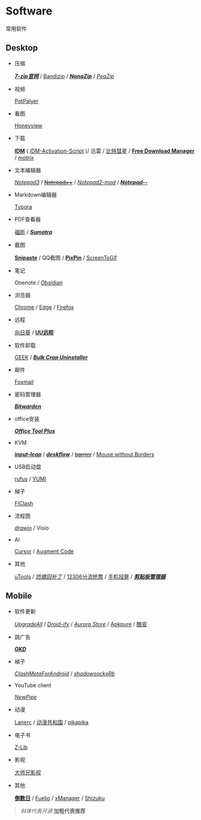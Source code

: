 # Software

常用软件

## Desktop

- 压缩

  *[**7-zip官网**](https://www.7-zip.org/)* / [Bandizip](https://www.bandisoft.com/bandizip/) / ***[NanaZip](https://github.com/M2Team/NanaZip)*** / *[PeaZip](https://peazip.github.io/)* 

- 视频

  [PotPalyer](https://potplayer.daum.net/?lang=zh_CN) 

- 看图

  [Honeyview](https://www.bandisoft.com/honeyview/) 

- 下载

  **[IDM](https://www.internetdownloadmanager.com/)** ( [IDM-Activation-Script](https://github.com/lstprjct/IDM-Activation-Script) )/ 迅雷 / [比特彗星](https://www.bitcomet.com/cn) / **[Free Download Manager](https://www.freedownloadmanager.org/zh/)**  / *[motrix](https://motrix.app/zh-CN/)* 

- 文本编辑器

  *[Notepad3](https://www.rizonesoft.com/downloads/notepad3/)* / ~~[Notepad++](https://notepad-plus-plus.org/downloads/)~~ / *[Notepad2-mod](https://xhmikosr.github.io/notepad2-mod/)* / ***[Notepad--](https://gitee.com/cxasm/notepad--)*** 

- Markdown编辑器

  [Typora](https://www.typora.io/) 

- PDF查看器

  [福昕](https://www.foxitsoftware.cn/pdf-reader/) / ***[Sumatra](https://www.sumatrapdfreader.org/free-pdf-reader)*** 

- 截图

  **[Snipaste](https://zh.snipaste.com/)** / QQ截图 / **[PixPin](https://pixpinapp.com/)** / [ScreenToGif](https://www.screentogif.com/) 

- 笔记

  Onenote / [Obsidian](https://obsidian.md/) 

- 浏览器

  [Chrome](https://www.google.com/intl/zh-CN/chrome/) / [Edge](https://www.microsoft.com/en-us/edge) / [Firefox](https://www.mozilla.org/zh-CN/firefox/new/) 

- 远程

  [向日葵](https://sunlogin.oray.com/download) / **[UU远程](https://uuyc.163.com/)** 

- 软件卸载

  [GEEK](https://geekuninstaller.com/download) / ***[Bulk Crap Uninstaller](https://www.bcuninstaller.com/?utm_source=appinn.com)*** 

- 邮件

  [Foxmail](https://www.foxmail.com/) 

- 密码管理器

  ***[Bitwarden](https://github.com/bitwarden)*** 

- office安装

  ***[Office Tool Plus](https://otp.landian.vip)*** 

- KVM

  ***[input-leap](https://github.com/input-leap/input-leap)*** / ***[deskflow](https://github.com/deskflow/deskflow)*** / ~~[barrier](https://github.com/debauchee/barrier)~~ / [Mouse without Borders](https://www.microsoft.com/en-us/download/details.aspx?id=35460) 

- USB启动盘

  [rufus](https://rufus.ie/zh/) / [YUMI](https://pendrivelinux.com/yumi-multiboot-usb-creator/?ref=YUMI) 

- 梯子

  [FlClash](https://github.com/chen08209/FlClash) 

- 流程图

  *[drawio](https://www.drawio.com/)* / Visio

- AI

  [Cursor](https://www.cursor.com/cn) / [Augment Code](https://www.augmentcode.com/) 

- 其他

  [uTools](https://u.tools/) / *[防撤回补丁](https://github.com/huiyadanli/RevokeMsgPatcher)*  / [12306分流抢票](https://www.bypass.cn/) / [手机投屏](https://github.com/Genymobile/scrcpy) / ***[剪贴板管理器](https://ditto-cp.sourceforge.io/)*** 

## Mobile

- 软件更新

  *[UpgradeAll](https://github.com/DUpdateSystem/UpgradeAll)* / *[Droid-ify](https://github.com/Droid-ify/client)* / *[Aurora Store](https://aurorastore.org/)* / [Apkpure](https://apkpure.com/cn/) / [酷安](https://www.coolapk.com/) 

- 跳广告

  ***[GKD](https://github.com/gkd-kit/gkd)*** 

- 梯子

  *[ClashMetaForAndroid](https://github.com/MetaCubeX/ClashMetaForAndroid)* / *[shadowsocksRb](https://github.com/shadowsocksRb/shadowsocksRb-android)* 

- YouTube client

  *[NewPipe](https://newpipe.net/)* 

- 动漫

  [Lanerc](https://v.lanerc.app) / [动漫共和国](https://www.oneghg.com/) / [pikapika](https://github.com/niuhuan/pikapika) 

- 电子书

  [Z-Lib](https://zh.library-access.sk/#android_app_tab) 

- 影视

  [大师兄影视](https://dsxys.com/) 

- 其他

  **[倒数日](https://daysmatter.com/android?lang=zh_hans)** / [Fuelio](https://fuel.io/) / [xManager](https://www.xmanagerapp.com/) / [Shizuku](https://shizuku.rikka.app/zh-hans/) 



>*斜体代表开源*   **加粗代表推荐**   

